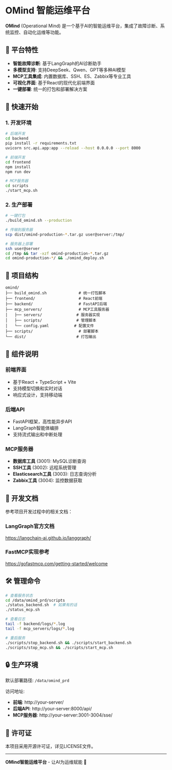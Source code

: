 # OMind 智能运维平台

**OMind** (Operational Mind) 是一个基于AI的智能运维平台，集成了故障诊断、系统监控、自动化运维等功能。

## 🎯 平台特性

- **智能故障诊断**: 基于LangGraph的AI诊断助手
- **多模型支持**: 支持DeepSeek、Qwen、GPT等多种AI模型
- **MCP工具集成**: 内置数据库、SSH、ES、Zabbix等专业工具
- **可视化界面**: 基于React的现代化前端界面
- **一键部署**: 统一的打包和部署解决方案

## 🚀 快速开始

### 1. 开发环境

```bash
# 后端开发
cd backend
pip install -r requirements.txt
uvicorn src.api.app:app --reload --host 0.0.0.0 --port 8000

# 前端开发
cd frontend
npm install
npm run dev

# MCP服务器
cd scripts
./start_mcp.sh
```

### 2. 生产部署

```bash
# 一键打包
./build_omind.sh --production

# 传输到服务器
scp dist/omind-production-*.tar.gz user@server:/tmp/

# 服务器上部署
ssh user@server
cd /tmp && tar -xzf omind-production-*.tar.gz
cd omind-production-*/ && ./omind_deploy.sh
```

## 📁 项目结构

```
omind/
├── build_omind.sh              # 统一打包脚本
├── frontend/                   # React前端
├── backend/                    # FastAPI后端
├── mcp_servers/                # MCP工具服务器
│   ├── servers/               # 服务器实现
│   ├── scripts/               # 管理脚本
│   └── config.yaml           # 配置文件
├── scripts/                    # 部署脚本
└── dist/                      # 打包输出
```

## 🔧 组件说明

### 前端界面
- 基于React + TypeScript + Vite
- 支持模型切换和实时对话
- 响应式设计，支持移动端

### 后端API
- FastAPI框架，高性能异步API
- LangGraph智能体编排
- 支持流式输出和中断处理

### MCP服务器
- **数据库工具** (3001): MySQL诊断查询
- **SSH工具** (3002): 远程系统管理
- **Elasticsearch工具** (3003): 日志查询分析
- **Zabbix工具** (3004): 监控数据获取

## 📖 开发文档

参考项目开发过程中的相关文档：

### LangGraph官方文档
https://langchain-ai.github.io/langgraph/

### FastMCP实现参考
https://gofastmcp.com/getting-started/welcome

## 🛠️ 管理命令

```bash
# 查看服务状态
cd /data/omind_prd/scripts
./status_backend.sh  # 如果有的话
./status_mcp.sh

# 查看日志
tail -f backend/logs/*.log
tail -f mcp_servers/logs/*.log

# 重启服务
./scripts/stop_backend.sh && ./scripts/start_backend.sh
./scripts/stop_mcp.sh && ./scripts/start_mcp.sh
```

## 🔒 生产环境

默认部署路径: `/data/omind_prd`

访问地址:
- **前端**: http://your-server/
- **后端API**: http://your-server:8000/api/
- **MCP服务器**: http://your-server:3001-3004/sse/

## 📄 许可证

本项目采用开源许可证，详见LICENSE文件。

---

**OMind智能运维平台** - 让AI为运维赋能 🚀